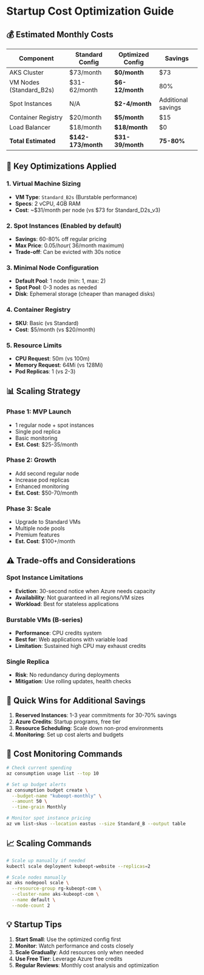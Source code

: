 # Startup Cost Optimization Guide

## 💰 Estimated Monthly Costs

| Component | Standard Config | Optimized Config | Savings |
|-----------|----------------|------------------|---------|
| AKS Cluster | $73/month | **$0/month** | $73 |
| VM Nodes (Standard_B2s) | $31-62/month | **$6-12/month** | 80% |
| Spot Instances | N/A | **$2-4/month** | Additional savings |
| Container Registry | $20/month | **$5/month** | $15 |
| Load Balancer | $18/month | **$18/month** | $0 |
| **Total Estimated** | **$142-173/month** | **$31-39/month** | **75-80%** |

## 🚀 Key Optimizations Applied

### 1. Virtual Machine Sizing
- **VM Type**: `Standard_B2s` (Burstable performance)
- **Specs**: 2 vCPU, 4GB RAM
- **Cost**: ~$31/month per node (vs $73 for Standard_D2s_v3)

### 2. Spot Instances (Enabled by default)
- **Savings**: 60-80% off regular pricing
- **Max Price**: $0.05/hour (~$36/month maximum)
- **Trade-off**: Can be evicted with 30s notice

### 3. Minimal Node Configuration
- **Default Pool**: 1 node (min: 1, max: 2)
- **Spot Pool**: 0-3 nodes as needed
- **Disk**: Ephemeral storage (cheaper than managed disks)

### 4. Container Registry
- **SKU**: Basic (vs Standard)
- **Cost**: $5/month (vs $20/month)

### 5. Resource Limits
- **CPU Request**: 50m (vs 100m)
- **Memory Request**: 64Mi (vs 128Mi)
- **Pod Replicas**: 1 (vs 2-3)

## 📊 Scaling Strategy

### Phase 1: MVP Launch
- 1 regular node + spot instances
- Single pod replica
- Basic monitoring
- **Est. Cost**: $25-35/month

### Phase 2: Growth
- Add second regular node
- Increase pod replicas
- Enhanced monitoring
- **Est. Cost**: $50-70/month

### Phase 3: Scale
- Upgrade to Standard VMs
- Multiple node pools
- Premium features
- **Est. Cost**: $100+/month

## ⚠️ Trade-offs and Considerations

### Spot Instance Limitations
- **Eviction**: 30-second notice when Azure needs capacity
- **Availability**: Not guaranteed in all regions/VM sizes
- **Workload**: Best for stateless applications

### Burstable VMs (B-series)
- **Performance**: CPU credits system
- **Best for**: Web applications with variable load
- **Limitation**: Sustained high CPU may exhaust credits

### Single Replica
- **Risk**: No redundancy during deployments
- **Mitigation**: Use rolling updates, health checks

## 🔧 Quick Wins for Additional Savings

1. **Reserved Instances**: 1-3 year commitments for 30-70% savings
2. **Azure Credits**: Startup programs, free tier
3. **Resource Scheduling**: Scale down non-prod environments
4. **Monitoring**: Set up cost alerts and budgets

## 🚨 Cost Monitoring Commands

```bash
# Check current spending
az consumption usage list --top 10

# Set up budget alerts
az consumption budget create \
  --budget-name "kubeopt-monthly" \
  --amount 50 \
  --time-grain Monthly

# Monitor spot instance pricing
az vm list-skus --location eastus --size Standard_B --output table
```

## 📈 Scaling Commands

```bash
# Scale up manually if needed
kubectl scale deployment kubeopt-website --replicas=2

# Scale nodes manually
az aks nodepool scale \
  --resource-group rg-kubeopt-com \
  --cluster-name aks-kubeopt-com \
  --name default \
  --node-count 2
```

## 💡 Startup Tips

1. **Start Small**: Use the optimized config first
2. **Monitor**: Watch performance and costs closely
3. **Scale Gradually**: Add resources only when needed
4. **Use Free Tier**: Leverage Azure free credits
5. **Regular Reviews**: Monthly cost analysis and optimization